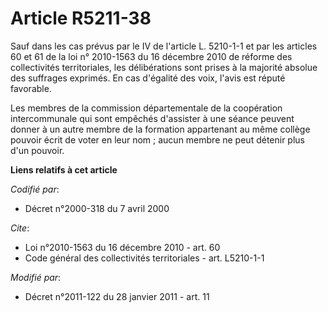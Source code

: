 # Article R5211-38

Sauf dans les cas prévus par le IV de l'article L. 5210-1-1 et par les  articles 60 et 61 de la loi n° 2010-1563 du 16
décembre 2010 de réforme des collectivités territoriales, les délibérations sont prises à la majorité absolue des suffrages
exprimés. En cas d'égalité des voix, l'avis est réputé favorable. 

Les membres de la commission départementale de la coopération intercommunale qui sont empêchés d'assister à une séance
peuvent donner à un autre membre de la formation appartenant au même collège pouvoir écrit de voter en leur nom ; aucun
membre ne peut détenir plus d'un pouvoir.

**Liens relatifs à cet article**

_Codifié par_:

  - Décret n°2000-318 du 7 avril 2000

_Cite_:

  - Loi n°2010-1563 du 16 décembre 2010 - art. 60
  - Code général des collectivités territoriales - art. L5210-1-1

_Modifié par_:

  - Décret n°2011-122 du 28 janvier 2011 - art. 11
